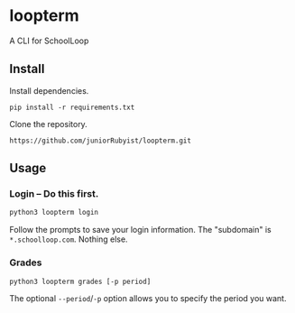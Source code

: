 # loopterm
A CLI for SchoolLoop

## Install
Install dependencies.
```
pip install -r requirements.txt
```
Clone the repository.
```
https://github.com/juniorRubyist/loopterm.git
```

## Usage
### Login – Do this first.
```sh
python3 loopterm login
```
Follow the prompts to save your login information.
The "subdomain" is `*.schoolloop.com`. Nothing else.

### Grades
```sh
python3 loopterm grades [-p period]
```
The optional `--period`/`-p` option allows you to specify the period you want.
